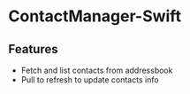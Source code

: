 # ContactManager-Swift

## Features
 
 - Fetch and list contacts from addressbook
 - Pull to refresh to update contacts info
